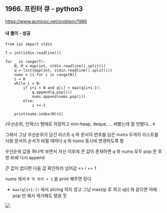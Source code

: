 ## 1966. 프린터 큐 - python3
https://www.acmicpc.net/problem/1966

#### 내 풀이 - 성공
```
from sys import stdin

T = int(stdin.readline())

for _ in range(T):
    N, M = map(int, stdin.readline().split())
    q = list(map(int, stdin.readline().split()))
    nums = [i for i in range(N)]
    i = 0
    while i < N:
        if i+1 < N and q[i] < max(q[i+1:]):
            q.append(q.pop(i))
            nums.append(nums.pop(i))
        else:
            i += 1
            
    print(nums.index(M)+1)
```
(우선순위, 인덱스) 형태로 저장하고
min-heap, deque, ... 써봤는데 잘 안됐다...ㅎ

그래서 그냥 우선순위가 담긴 리스트 q 와 문서의 번호를 담은 nums 두개의 리스트를 사용
문서의 순서가 바뀔 때마다 q 와 nums 동시에 변경하도록 함

우선순위 값을 하나씩 보면서 자신 이후에 큰 값이 존재하면
q 와 nums 모두 pop 한 후 맨 뒤에 다시 append

큰 값이 없다면 다음 값 확인하러 넘어감 => i += 1

nums 에서 `M 의 위치 + 1` 을 print 해주면 된다

* `max(q[i+1:])` 에서 slicing 하지 않고
그냥 max(q) 로 하고 q[i] 와 같으면 아예 pop 만 해서 제거해도 됐을 듯

![](https://images.velog.io/images/jsh5408/post/a7e3ea9a-89fd-42c4-974c-25706f69aeff/image.png)